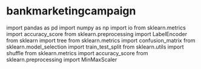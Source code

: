 # bankmarketingcampaign

import pandas as pd
import numpy as np
import io 
from sklearn.metrics import accuracy_score
from sklearn.preprocessing import LabelEncoder
from sklearn import tree
from sklearn.metrics import confusion_matrix
from sklearn.model_selection import train_test_split
from sklearn.utils import shuffle
from sklearn.metrics import accuracy_score
from sklearn.preprocessing import MinMaxScaler

